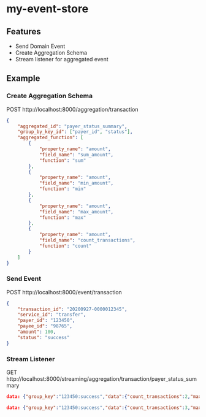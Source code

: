 # my-event-store

## Features
- Send Domain Event
- Create Aggregation Schema
- Stream listener for aggregated event

## Example
### Create Aggregation Schema
POST http://localhost:8000/aggregation/transaction
```json
{
    "aggregated_id": "payer_status_summary",
    "group_by_key_id": ["payer_id", "status"],
    "aggregated_function": [
        {
            "property_name": "amount",
            "field_name": "sum_amount",
            "function": "sum"
        },
        {
            "property_name": "amount",
            "field_name": "min_amount",
            "function": "min"
        },
        {
            "property_name": "amount",
            "field_name": "max_amount",
            "function": "max"
        },
        {
            "property_name": "amount",
            "field_name": "count_transactions",
            "function": "count"
        }
    ]
}
```
### Send Event
POST http://localhost:8000/event/transaction
```json
{
    "transaction_id": "20200927-0000012345",
    "service_id": "transfer",
    "payer_id": "123450",
    "payee_id": "98765",
    "amount": 100,
    "status": "success"
}
```
### Stream Listener
GET http://localhost:8000/streaming/aggregation/transaction/payer_status_summary
 ```json
data: {"group_key":"123450:success","data":{"count_transactions":2,"max_amount":100,"min_amount":0,"sum_amount":200}}

data: {"group_key":"123450:success","data":{"count_transactions":3,"max_amount":100,"min_amount":0,"sum_amount":300}}
 ```
